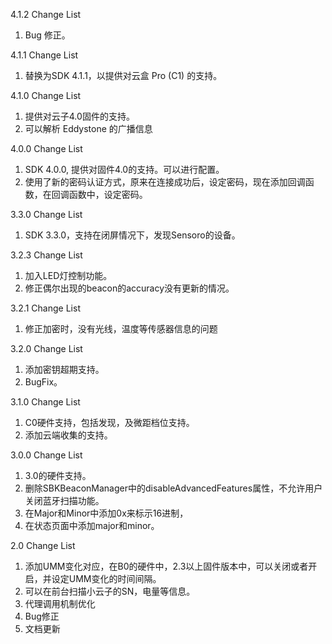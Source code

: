 4.1.2 Change List

1. Bug 修正。

4.1.1 Change List

1. 替换为SDK 4.1.1，以提供对云盒 Pro (C1) 的支持。

4.1.0 Change List

1. 提供对云子4.0固件的支持。
2. 可以解析 Eddystone 的广播信息

4.0.0 Change List

1. SDK 4.0.0, 提供对固件4.0的支持。可以进行配置。
2. 使用了新的密码认证方式，原来在连接成功后，设定密码，现在添加回调函数，在回调函数中，设定密码。

3.3.0 Change List

1. SDK 3.3.0，支持在闭屏情况下，发现Sensoro的设备。

3.2.3 Change List

1. 加入LED灯控制功能。
2. 修正偶尔出现的beacon的accuracy没有更新的情况。

3.2.1 Change List

1. 修正加密时，没有光线，温度等传感器信息的问题

3.2.0 Change List

1. 添加密钥超期支持。
2. BugFix。

3.1.0 Change List

1. C0硬件支持，包括发现，及微距档位支持。
2. 添加云端收集的支持。

3.0.0 Change List

1. 3.0的硬件支持。
2. 删除SBKBeaconManager中的disableAdvancedFeatures属性，不允许用户关闭蓝牙扫描功能。
3. 在Major和Minor中添加0x来标示16进制，
4. 在状态页面中添加major和minor。

2.0 Change List

1. 添加UMM变化对应，在B0的硬件中，2.3以上固件版本中，可以关闭或者开启，并设定UMM变化的时间间隔。
2. 可以在前台扫描小云子的SN，电量等信息。
3. 代理调用机制优化
4. Bug修正
5. 文档更新

